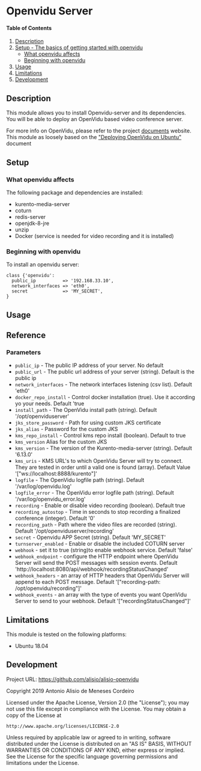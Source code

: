 # Openvidu Server

#### Table of Contents

1. [Description](#description)
2. [Setup - The basics of getting started with openvidu](#setup)
    * [What openvidu affects](#what-openvidu-affects)
    * [Beginning with openvidu](#beginning-with-openvidu)
3. [Usage](#usage)
4. [Limitations](#limitations)
5. [Development](#development)

## Description

This module allows you to install Openvidu-server and its dependencies. You will be able to deploy an OpenVidu based video conference server.

For more info on OpenVidu, please refer to the project [documents](https://docs.openvidu.io) website. This module as loosely based on the ["Deploying OpenVidu on Ubuntu"](https://docs.openvidu.io/en/2.12.0/deployment/deploying-ubuntu/) document

## Setup

### What openvidu affects

The following package and dependencies are installed:
* kurento-media-server
* coturn
* redis-server
* openjdk-8-jre
* unzip
* Docker (service is needed for video recording and it is installed)

### Beginning with openvidu

To install an openvidu server:

```
class {'openvidu':
  public_ip          => '192.168.33.10',
  network_interfaces => 'eth0',
  secret             => 'MY_SECRET',
}
```

## Usage


## Reference

### Parameters
* `public_ip` - The public IP address of your server. No default
* `public_url` - The public url address of your server (string). Default is the public ip
* `network_interfaces` - The network interfaces listening (csv list). Default 'eth0'
* `docker_repo_install` - Control docker installation (true). Use it according yo your needs. Default 'true
* `install_path` - The OpenVidu install path (string). Default '/opt/openviduserver'
* `jks_store_password` - Path for using custom JKS certificate
* `jks_alias` - Password for the custom JKS
* `kms_repo_install` - Control kms repo install (boolean). Default to true
* `kms_version`  Alias for the custom JKS
* `kms_version` - The version of the Kurento-media-server (string). Default '6.13.0'
* `kms_uris` - KMS URL's to which OpenVidu Server will try to connect. They are tested in order until a valid one is found (array). Default Value '["ws://localhost:8888/kurento"]'
* `logfile` - The OpenVidu logfile path (string). Default '/var/log/openvidu.log'
* `logfile_error` - The OpenVidu error logfile path (string). Default '/var/log/openvidu_error.log'
* `recording` - Enable or disable video recording (boolean). Default true
* `recording_autostop` - Time in seconds to stop recording a finalized conference (integer). Default '0'
* `recording_path` - Path where the video files are recorded (string). Default '/opt/openviduserver/recording'
* `secret` - Openvidu APP Secret (string). Default 'MY_SECRET'
* `turnserver_enabled` - Enable or disable the included COTURN server
* `webhook` - set it to true (string)to enable webhook service. Default 'false'
* `webhook_endpoint` - configure the HTTP endpoint where OpenVidu Server will send the POST messages with session events. Default 'http://localhost:8080/api/webhook/recordingStatusChanged'
* `webhook_headers` - an array of HTTP headers that OpenVidu Server will append to each POST message. Default '["recording-path: /opt/openvidu/recording"]'
* `webhook_events` - an array with the type of events you want OpenVidu Server to send to your webhook. Default '["recordingStatusChanged"]'

## Limitations

This module is tested on the following platforms:
* Ubuntu 18.04

## Development

Project URL: https://github.com/alisio/alisio-openvidu

Copyright 2019 Antonio Alisio de Meneses Cordeiro

Licensed under the Apache License, Version 2.0 (the "License");
you may not use this file except in compliance with the License.
You may obtain a copy of the License at

    http://www.apache.org/licenses/LICENSE-2.0

Unless required by applicable law or agreed to in writing, software
distributed under the License is distributed on an "AS IS" BASIS,
WITHOUT WARRANTIES OR CONDITIONS OF ANY KIND, either express or implied.
See the License for the specific language governing permissions and
limitations under the License.
